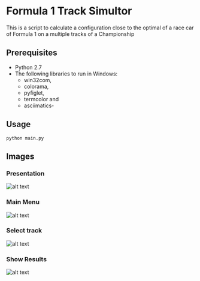 # Formula 1 Track Simultor
This is a script to calculate a configuration close to the optimal of a race car of Formula 1 on a multiple tracks of a Championship 

## Prerequisites
- Python 2.7
- The following libraries to run in Windows: 
	- win32com, 
	- colorama,
	- pyfiglet,
	- termcolor and 
	- asciimatics- 
    
## Usage
    python main.py

## Images
### Presentation
![alt text](https://raw.githubusercontent.com/smirchad/Python-and-Excel/master/imgs/Portada.png)
### Main Menu
![alt text](https://raw.githubusercontent.com/smirchad/Python-and-Excel/master/imgs/Main%20Menu.png.png)
### Select track
![alt text](https://raw.githubusercontent.com/smirchad/Python-and-Excel/master/imgs/simulator%20choose.png)
### Show Results
![alt text](https://raw.githubusercontent.com/smirchad/Python-and-Excel/master/imgs/Results2.png)
